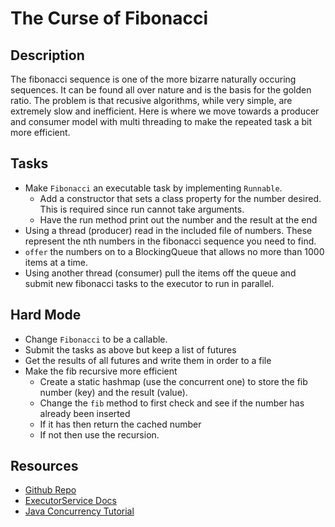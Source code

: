 # The Curse of Fibonacci

## Description

The fibonacci sequence is one of the more bizarre naturally occuring sequences.  It can be found all over nature and is the basis for the golden ratio.  The problem is that recusive algorithms, while very simple, are extremely slow and inefficient.  Here is where we move towards a producer and consumer model with multi threading to make the repeated task a bit more efficient.

## Tasks
* Make `Fibonacci` an executable task by implementing `Runnable`. 
	* Add a constructor that sets a class property for the number desired. This is required since run cannot take arguments.
	* Have the run method print out the number and the result at the end 
* Using a thread (producer) read in the included file of numbers.  These represent the nth numbers in the fibonacci sequence you need to find.
* `offer` the numbers on to a BlockingQueue that allows no more than 1000 items at a time.
* Using another thread (consumer) pull the items off the queue and submit new fibonacci tasks to the executor to run in parallel.

## Hard Mode
* Change `Fibonacci` to be a callable.
* Submit the tasks as above but keep a list of futures
* Get the results of all futures and write them in order to a file
* Make the fib recursive more efficient 
	* Create a static hashmap (use the concurrent one) to store the fib number (key) and the result (value).
	* Change the `fib` method to first check and see if the number has already been inserted
	* If it has then return the cached number
	* If not then use the recursion. 

## Resources
* [Github Repo](https://github.com/tiy-lv-java-2016-06/Fibonacci)
* [ExecutorService Docs](https://docs.oracle.com/javase/8/docs/api/java/util/concurrent/ExecutorService.html)
* [Java Concurrency Tutorial](https://docs.oracle.com/javase/tutorial/essential/concurrency/index.html)
